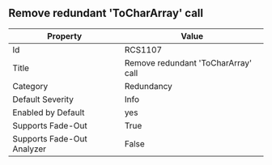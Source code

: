 ## Remove redundant 'ToCharArray' call

Property | Value
--- | --- 
Id | RCS1107
Title | Remove redundant 'ToCharArray' call
Category | Redundancy
Default Severity | Info
Enabled by Default | yes
Supports Fade-Out | True
Supports Fade-Out Analyzer | False
